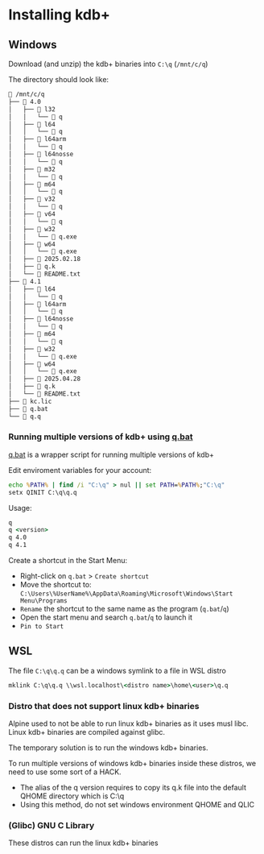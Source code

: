 # Installing kdb+
## Windows
Download (and unzip) the kdb+ binaries into `C:\q` (`/mnt/c/q`)

The directory should look like:
```sh
 /mnt/c/q
├──  4.0
│   ├──  l32
│   │   └──  q
│   ├──  l64
│   │   └──  q
│   ├──  l64arm
│   │   └──  q
│   ├──  l64nosse
│   │   └──  q
│   ├──  m32
│   │   └──  q
│   ├──  m64
│   │   └──  q
│   ├──  v32
│   │   └──  q
│   ├──  v64
│   │   └──  q
│   ├──  w32
│   │   └──  q.exe
│   ├──  w64
│   │   └──  q.exe
│   ├──  2025.02.18
│   ├──  q.k
│   └──  README.txt
├──  4.1
│   ├──  l64
│   │   └──  q
│   ├──  l64arm
│   │   └──  q
│   ├──  l64nosse
│   │   └──  q
│   ├──  m64
│   │   └──  q
│   ├──  w32
│   │   └──  q.exe
│   ├──  w64
│   │   └──  q.exe
│   ├──  2025.04.28
│   ├──  q.k
│   └──  README.txt
├──  kc.lic
├──  q.bat
└──  q.q
```

### Running multiple versions of kdb+ using [q.bat](./q.bat)
[q.bat](./q.bat) is a wrapper script for running multiple versions of kdb+

Edit enviroment variables for your account:
```cmd
echo %PATH% | find /i "C:\q" > nul || set PATH=%PATH%;"C:\q"
setx QINIT C:\q\q.q
```

Usage:
```cmd
q
q <version>
q 4.0
q 4.1
```

Create a shortcut in the Start Menu:
- Right-click on `q.bat` > `Create shortcut`
- Move the shortcut to: `C:\Users\%UserName%\AppData\Roaming\Microsoft\Windows\Start Menu\Programs`
- `Rename` the shortcut to the same name as the program (`q.bat`/`q`)
- Open the start menu and search `q.bat`/`q` to launch it
- `Pin to Start`

## WSL
The file `C:\q\q.q` can be a windows symlink to a file in WSL distro
```cmd
mklink C:\q\q.q \\wsl.localhost\<distro name>\home\<user>\q.q
```

### Distro that does not support linux kdb+ binaries
Alpine used to not be able to run linux kdb+ binaries as it uses musl libc.
Linux kdb+ binaries are compiled against glibc.

The temporary solution is to run the windows kdb+ binaries.

To run multiple versions of windows kdb+ binaries inside these distros, we need to use some sort of a HACK.
- The alias of the q version requires to copy its q.k file into the default QHOME directory which is C:\q
- Using this method, do not set windows environment QHOME and QLIC

### (Glibc) GNU C Library
These distros can run the linux kdb+ binaries
